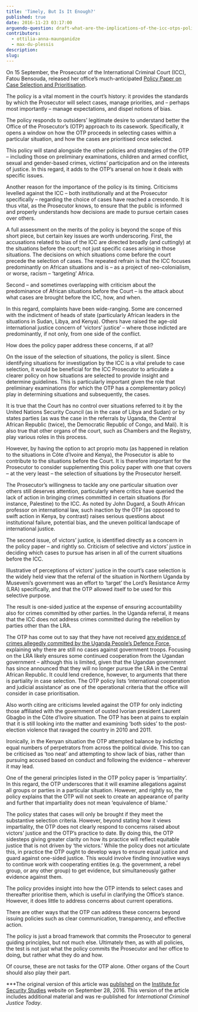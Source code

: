 ```yaml
---
title: 'Timely, But Is It Enough?'
published: true
date: 2016-11-23 03:17:00
arguendo-question: draft-what-are-the-implications-of-the-icc-otps-policy-paper-on-case-selection-and-prioritisation-2016
contributors:
  - ottilia-anna-maunganidze
  - max-du-plessis
description:
slug:
---
```



On 15 September, the Prosecutor of the International Criminal Court (ICC), Fatou Bensouda, released her office’s much-anticipated [Policy Paper on Case Selection and Prioritisation](https://www.icc-cpi.int/Pages/item.aspx?name=policy-paper-on-case-selection-and-prioritisation).

The policy is a vital moment in the court’s history: it provides the standards by which the Prosecutor will select cases, manage priorities, and – perhaps most importantly – manage expectations, and dispel notions of bias.

The policy responds to outsiders’ legitimate desire to understand better the Office of the Prosecutor’s (OTP) approach to its casework. Specifically, it opens a window on how the OTP proceeds in selecting cases within a particular situation, and how the cases are prioritised once selected.

This policy will stand alongside the other policies and strategies of the OTP – including those on preliminary examinations, children and armed conflict, sexual and gender-based crimes, victims’ participation and on the interests of justice. In this regard, it adds to the OTP’s arsenal on how it deals with specific issues.

Another reason for the importance of the policy is its timing. Criticisms levelled against the ICC – both institutionally and at the Prosecutor specifically – regarding the choice of cases have reached a crescendo. It is thus vital, as the Prosecutor knows, to ensure that the public is informed and properly understands how decisions are made to pursue certain cases over others.

A full assessment on the merits of the policy is beyond the scope of this short piece, but certain key issues are worth underscoring. First, the accusations related to bias of the ICC are directed broadly (and cuttingly) at the situations before the court; not just specific cases arising in those situations. The decisions on which situations come before the court precede the selection of cases. The repeated refrain is that the ICC focuses predominantly on African situations and is – as a project of neo-colonialism, or worse, racism – ‘targeting’ Africa.

Second – and sometimes overlapping with criticism about the predominance of African situations before the Court – is the attack about what cases are brought before the ICC, how, and when.

In this regard, complaints have been wide-ranging. Some are concerned with the indictment of heads of state (particularly African leaders in the situations in Sudan, Libya, and Kenya). Others have raised the age-old international justice concern of ‘victors’ justice’ – where those indicted are predominantly, if not only, from one side of the conflict.

How does the policy paper address these concerns, if at all?

On the issue of the selection of situations, the policy is silent. Since identifying situations for investigation by the ICC is a vital prelude to case selection, it would be beneficial for the ICC Prosecutor to articulate a clearer policy on how situations are selected to provide insight and determine guidelines. This is particularly important given the role that preliminary examinations (for which the OTP has a complementary policy) play in determining situations and subsequently, the cases.

It is true that the Court has no control over situations referred to it by the United Nations Security Council (as in the case of Libya and Sudan) or by states parties (as was the case in the referrals by Uganda, the Central African Republic (twice), the Democratic Republic of Congo, and Mali). It is also true that other organs of the court, such as Chambers and the Registry, play various roles in this process.

However, by having the option to act proprio motu (as happened in relation to the situations in C&ocirc;te d’Ivoire and Kenya), the Prosecutor is able to contribute to the situations before the Court. It is therefore important for the Prosecutor to consider supplementing this policy paper with one that covers – at the very least – the selection of situations by the Prosecutor herself.

The Prosecutor’s willingness to tackle any one particular situation over others still deserves attention, particularly where critics have queried the lack of action in bringing crimes committed in certain situations (for instance, Palestine) to the ICC. As noted by John Dugard, a South African professor on international law, such inaction by the OTP (as opposed to swift action in Kenya, by contrast) raises serious questions about institutional failure, potential bias, and the uneven political landscape of international justice.

The second issue, of victors’ justice, is identified directly as a concern in the policy paper – and rightly so. Criticism of selective and victors’ justice in deciding which cases to pursue has arisen in all of the current situations before the ICC.

Illustrative of perceptions of victors’ justice in the court’s case selection is the widely held view that the referral of the situation in Northern Uganda by Museveni’s government was an effort to ‘target’ the Lord’s Resistance Army (LRA) specifically, and that the OTP allowed itself to be used for this selective purpose.

The result is one-sided justice at the expense of ensuring accountability also for crimes committed by other parties. In the Uganda referral, it means that the ICC does not address crimes committed during the rebellion by parties other than the LRA.

The OTP has come out to say that they have not received [any evidence of crimes allegedly committed by the Uganda People’s Defence Force](http://acholitimes.com/2016/05/02/no-evidence-against-updf-says-icc/), explaining why there are still no cases against government troops. Focusing on the LRA likely ensures some continued cooperation from the Ugandan government – although this is limited, given that the Ugandan government has since announced that they will no longer pursue the LRA in the Central African Republic. It could lend credence, however, to arguments that there is partiality in case selection. The OTP policy lists ‘international cooperation and judicial assistance’ as one of the operational criteria that the office will consider in case prioritisation.

Also worth citing are criticisms leveled against the OTP for only indicting those affiliated with the government of ousted Ivorian president Laurent Gbagbo in the C&ocirc;te d’Ivoire situation. The OTP has been at pains to explain that it is still looking into the matter and examining ‘both sides’ to the post-election violence that ravaged the country in 2010 and 2011.

Ironically, in the Kenyan situation the OTP attempted balance by indicting equal numbers of perpetrators from across the political divide. This too can be criticised as ‘too neat’ and attempting to show lack of bias, rather than pursuing accused based on conduct and following the evidence – wherever it may lead.

One of the general principles listed in the OTP policy paper is ‘impartiality’. In this regard, the OTP underscores that it will examine allegations against all groups or parties in a particular situation. However, and rightly so, the policy explains that the OTP will not seek to create an appearance of parity and further that impartiality does not mean ‘equivalence of blame.’

The policy states that cases will only be brought if they meet the substantive selection criteria. However, beyond stating how it views impartiality, the OTP does not clearly respond to concerns raised about victors’ justice and the OTP’s practice to date. By doing this, the OTP sidesteps giving greater clarity on how its practice will reflect equitable justice that is not driven by ‘the victors.’ While the policy does not articulate this, in practice the OTP ought to develop ways to ensure equal justice and guard against one-sided justice. This would involve finding innovative ways to continue work with cooperating entities (e.g. the government, a rebel group, or any other group) to get evidence, but simultaneously gather evidence against them.

The policy provides insight into how the OTP intends to select cases and thereafter prioritise them, which is useful in clarifying the Office’s stance. However, it does little to address concerns about current operations.

There are other ways that the OTP can address these concerns beyond issuing policies such as clear communication, transparency, and effective action.

The policy is just a broad framework that commits the Prosecutor to general guiding principles, but not much else. Ultimately then, as with all policies, the test is not just what the policy commits the Prosecutor and her office to doing, but rather what they do and how.

Of course, these are not tasks for the OTP alone. Other organs of the Court should also play their part.

\*\*\*The original version of this article was [published](https://www.issafrica.org/iss-today/icc-prosecutors-policy-on-case-selection-timely-but-is-it-enough) on the&nbsp;[Institute for Security Studies](https://www.issafrica.org/)&nbsp;website on September 28, 2016. This version of the article includes additional material and was re-published for&nbsp;*International Criminal Justice Today*.